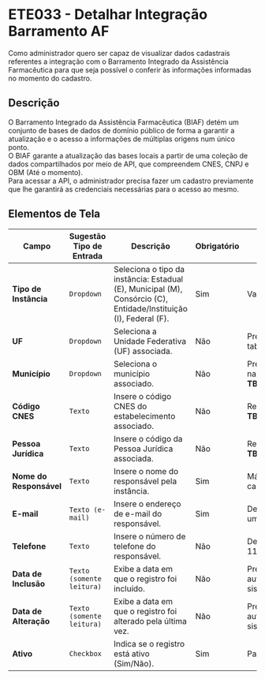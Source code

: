 # ETE033 - Detalhar Integração Barramento AF

Como administrador quero ser capaz de visualizar dados cadastrais referentes a integração com o Barramento Integrado da Assistência Farmacêutica para que seja possível o conferir às informações informadas no momento do cadastro.

## Descrição

O Barramento Integrado da Assistência Farmacêutica (BIAF) detém um conjunto de bases de dados de domínio público de forma a garantir a atualização e o acesso a informações de múltiplas origens num único ponto.  
O BIAF garante a atualização das bases locais a partir de uma coleção de dados compartilhados por meio de API, que compreendem CNES, CNPJ e OBM (Até o momento).  
Para acessar a API, o administrador precisa fazer um cadastro previamente que lhe garantirá as credenciais necessárias para o acesso ao mesmo.

## Elementos de Tela

| **Campo**               | **Sugestão Tipo de Entrada** | **Descrição**                                                                                              | **Obrigatório** | **Observações**                                           |
|--------------------------|------------------------------|----------------------------------------------------------------------------------------------------------|-----------------|---------------------------------------------------------|
| **Tipo de Instância**    | `Dropdown`                   | Seleciona o tipo da instância: Estadual (E), Municipal (M), Consórcio (C), Entidade/Instituição (I), Federal (F). | Sim             | Valores fixos.                                          |
| **UF**                  | `Dropdown`                   | Seleciona a Unidade Federativa (UF) associada.                                                          | Não             | Preenchido a partir da tabela **TB_UF**.               |
| **Município**            | `Dropdown`                   | Seleciona o município associado.                                                                        | Não             | Preenchido com base na tabela **TB_MUNICIPIO**.        |
| **Código CNES**          | `Texto`                      | Insere o código CNES do estabelecimento associado.                                                      | Não             | Relacionado à tabela **TB_CNES**.                      |
| **Pessoa Jurídica**      | `Texto`                      | Insere o código da Pessoa Jurídica associada.                                                           | Não             | Relacionado à tabela **TB_PESSOA_JURIDICA**.           |
| **Nome do Responsável**  | `Texto`                      | Insere o nome do responsável pela instância.                                                            | Sim             | Máximo de 120 caracteres.                              |
| **E-mail**               | `Texto (e-mail)`             | Insere o endereço de e-mail do responsável.                                                             | Sim             | Deve ser validado como um e-mail válido.               |
| **Telefone**             | `Texto`                      | Insere o número de telefone do responsável.                                                             | Não             | Deve conter no máximo 11 dígitos.                      |
| **Data de Inclusão**     | `Texto (somente leitura)`    | Exibe a data em que o registro foi incluído.                                                         | Não             | Preenchido automaticamente pelo sistema.               |
| **Data de Alteração**    | `Texto (somente leitura)`    | Exibe a data em que o registro foi alterado pela última vez.                                         | Não             | Preenchido automaticamente pelo sistema.               |
| **Ativo**                | `Checkbox`                   | Indica se o registro está ativo (Sim/Não).                                                             | Sim             | Padrão: **Sim**.                                        |